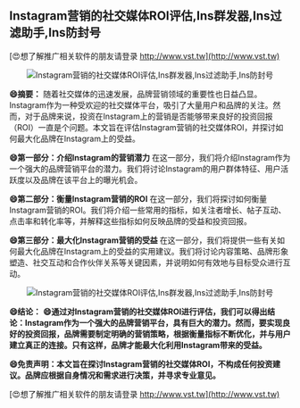 ## **Instagram营销的社交媒体ROI评估,Ins群发器,Ins过滤助手,Ins防封号**

[😍想了解推广相关软件的朋友请登录 http://www.vst.tw](http://www.vst.tw)

 <center><img src="https://vst.tw/MP4/tuiguang/png/0.png" alt="Instagram营销的社交媒体ROI评估,Ins群发器,Ins过滤助手,Ins防封号"></center>

**😄摘要：**
随着社交媒体的迅速发展，品牌营销领域的重要性也日益凸显。Instagram作为一种受欢迎的社交媒体平台，吸引了大量用户和品牌的关注。然而，对于品牌来说，投资在Instagram上的营销是否能够带来良好的投资回报（ROI）一直是个问题。本文旨在评估Instagram营销的社交媒体ROI，并探讨如何最大化品牌在Instagram上的受益。

**😄第一部分：介绍Instagram的营销潜力**
在这一部分，我们将介绍Instagram作为一个强大的品牌营销平台的潜力。我们将讨论Instagram的用户群体特征、用户活跃度以及品牌在该平台上的曝光机会。

**😄第二部分：衡量Instagram营销的ROI**
在这一部分，我们将探讨如何衡量Instagram营销的ROI。我们将介绍一些常用的指标，如关注者增长、帖子互动、点击率和转化率等，并解释这些指标如何反映品牌的受益和投资回报。

**😄第三部分：最大化Instagram营销的受益**
在这一部分，我们将提供一些有关如何最大化品牌在Instagram上的受益的实用建议。我们将讨论内容策略、品牌形象塑造、社交互动和合作伙伴关系等关键因素，并说明如何有效地与目标受众进行互动。

 <center><img src="https://vst.tw/MP4/tuiguang/png/3.png" alt="Instagram营销的社交媒体ROI评估,Ins群发器,Ins过滤助手,Ins防封号"></center>

**😄结论：**
**😄通过对Instagram营销的社交媒体ROI进行评估，我们可以得出结论：Instagram作为一个强大的品牌营销平台，具有巨大的潜力。然而，要实现良好的投资回报，品牌需要制定明确的营销策略，根据衡量指标不断优化，并与用户建立真正的连接。只有这样，品牌才能最大化利用Instagram带来的受益。**

**😄免责声明：本文旨在探讨Instagram营销的社交媒体ROI，不构成任何投资建议。品牌应根据自身情况和需求进行决策，并寻求专业意见。**

[😍想了解推广相关软件的朋友请登录 http://www.vst.tw](http://www.vst.tw)



